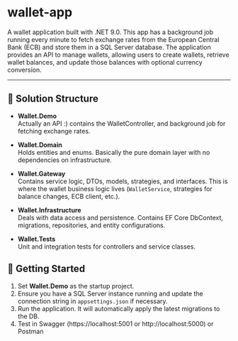 ﻿# wallet-app

A wallet application built with .NET 9.0. This app has a background job running every minute to fetch exchange rates from the European Central Bank (ECB) and store them in a SQL Server database. The application provides an API to manage wallets, allowing users to create wallets, retrieve wallet balances, and update those balances with optional currency conversion.

---

## 📂 Solution Structure

- **Wallet.Demo**  
  Actually an API :) contains the WalletController, and background job for fetching exchange rates.  

- **Wallet.Domain**  
  Holds entities and enums. Basically the pure domain layer with no dependencies on infrastructure.

- **Wallet.Gateway**  
  Contains service logic, DTOs, models, strategies, and interfaces. This is where the wallet business logic lives (`WalletService`, strategies for balance changes, ECB client, etc.).  

- **Wallet.Infrastructure**  
  Deals with data access and persistence. Contains EF Core DbContext, migrations, repositories, and entity configurations.  

- **Wallet.Tests**  
  Unit and integration tests for controllers and service classes.

## 🚀 Getting Started
1. Set **Wallet.Demo** as the startup project.
2. Ensure you have a SQL Server instance running and update the connection string in `appsettings.json` if necessary.
3. Run the application. It will automatically apply the latest migrations to the DB.
5. Test in Swagger (https://localhost:5001 or http://localhost:5000) or Postman
